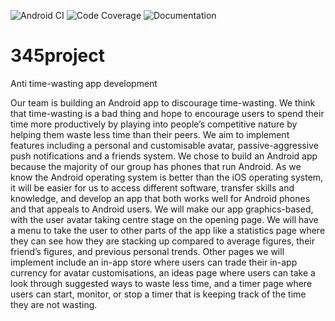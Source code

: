![Android CI](https://github.com/meganerd151/345project/actions/workflows/android.yml/badge.svg) ![Code Coverage](https://github.com/meganerd151/345project/actions/workflows/coverage.yml/badge.svg) ![Documentation](https://github.com/meganerd151/345project/actions/workflows/documentation.yml/badge.svg)
# 345project
Anti time-wasting app development


Our team is building an Android app to discourage time-wasting. We think that time-wasting is a bad thing and hope to encourage users to spend their time more productively by playing into people’s competitive nature by helping them waste less time than their peers. We aim to implement features including a personal and customisable avatar, passive-aggressive push notifications and a friends system. We chose to build an Android app because the majority of our group has phones that run Android. As we know the Android operating system is better than the iOS operating system, it will be easier for us to access different software, transfer skills and knowledge, and develop an app that both works well for Android phones and that appeals to Android users. We will make our app graphics-based, with the user avatar taking centre stage on the opening page. We will have a menu to take the user to other parts of the app like a statistics page where they can see how they are stacking up compared to average figures, their friend’s figures, and previous personal trends. Other pages we will implement include an in-app store where users can trade their in-app currency for avatar customisations, an ideas page where users can take a look through suggested ways to waste less time, and a timer page where users can start, monitor, or stop a timer that is keeping track of the time they are not wasting.
